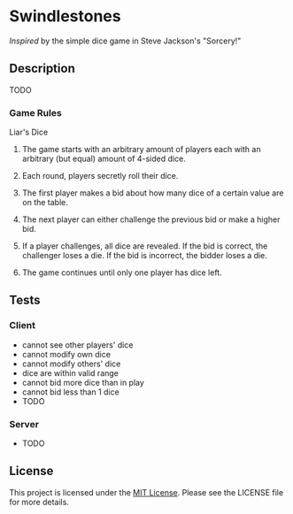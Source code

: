 # Swindlestones

_Inspired_ by the simple dice game in Steve Jackson's "Sorcery!"

## Description

TODO

### Game Rules

Liar's Dice

1. The game starts with an arbitrary amount of players each with an arbitrary (but equal) amount of 4-sided dice.

1. Each round, players secretly roll their dice.

1. The first player makes a bid about how many dice of a certain value are on the table.

1. The next player can either challenge the previous bid or make a higher bid.

1. If a player challenges, all dice are revealed. If the bid is correct, the challenger loses a die. If the bid is incorrect, the bidder loses a die.

1. The game continues until only one player has dice left.

## Tests

### Client

- cannot see other players' dice
- cannot modify own dice
- cannot modify others' dice
- dice are within valid range
- cannot bid more dice than in play
- cannot bid less than 1 dice
- TODO

### Server

- TODO

## License

This project is licensed under the [MIT License](https://opensource.org/licenses/MIT). Please see the LICENSE file for more details.

